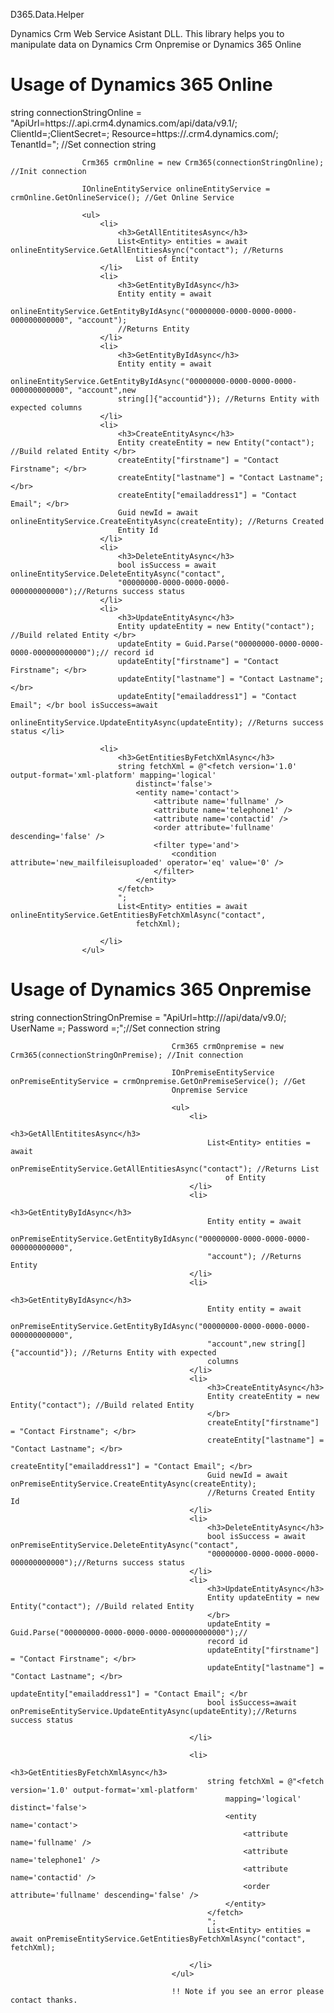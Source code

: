 D365.Data.Helper

Dynamics Crm Web Service Asistant DLL. This library helps you to manipulate data on Dynamics Crm Onpremise or Dynamics
365 Online

<h1>Usage of Dynamics 365 Online</h1>
string connectionStringOnline = "ApiUrl=https://<Organization-Name>.api.crm4.dynamics.com/api/data/v9.1/; ClientId=<Client-Id>;ClientSecret=<Client-Secret>; Resource=https://<Organization-Name>.crm4.dynamics.com/; TenantId=<Tenant-Id>"; //Set connection string

                    Crm365 crmOnline = new Crm365(connectionStringOnline); //Init connection

                    IOnlineEntityService onlineEntityService = crmOnline.GetOnlineService(); //Get Online Service

                    <ul>
                        <li>
                            <h3>GetAllEntititesAsync</h3>
                            List<Entity> entities = await onlineEntityService.GetAllEntitiesAsync("contact"); //Returns
                                List of Entity
                        </li>
                        <li>
                            <h3>GetEntityByIdAsync</h3>
                            Entity entity = await
                            onlineEntityService.GetEntityByIdAsync("00000000-0000-0000-0000-000000000000", "account");
                            //Returns Entity
                        </li>
                        <li>
                            <h3>GetEntityByIdAsync</h3>
                            Entity entity = await
                            onlineEntityService.GetEntityByIdAsync("00000000-0000-0000-0000-000000000000", "account",new
                            string[]{"accountid"}); //Returns Entity with expected columns
                        </li>
                        <li>
                            <h3>CreateEntityAsync</h3>
                            Entity createEntity = new Entity("contact"); //Build related Entity </br>
                            createEntity["firstname"] = "Contact Firstname"; </br>
                            createEntity["lastname"] = "Contact Lastname"; </br>
                            createEntity["emailaddress1"] = "Contact Email"; </br>
                            Guid newId = await onlineEntityService.CreateEntityAsync(createEntity); //Returns Created
                            Entity Id
                        </li>
                        <li>
                            <h3>DeleteEntityAsync</h3>
                            bool isSuccess = await onlineEntityService.DeleteEntityAsync("contact",
                            "00000000-0000-0000-0000-000000000000");//Returns success status
                        </li>
                        <li>
                            <h3>UpdateEntityAsync</h3>
                            Entity updateEntity = new Entity("contact"); //Build related Entity </br>
                            updateEntity = Guid.Parse("00000000-0000-0000-0000-000000000000");// record id
                            updateEntity["firstname"] = "Contact Firstname"; </br>
                            updateEntity["lastname"] = "Contact Lastname"; </br>
                            updateEntity["emailaddress1"] = "Contact Email"; </br bool isSuccess=await
                                onlineEntityService.UpdateEntityAsync(updateEntity); //Returns success status </li>

                        <li>
                            <h3>GetEntitiesByFetchXmlAsync</h3>
                            string fetchXml = @"<fetch version='1.0' output-format='xml-platform' mapping='logical'
                                distinct='false'>
                                <entity name='contact'>
                                    <attribute name='fullname' />
                                    <attribute name='telephone1' />
                                    <attribute name='contactid' />
                                    <order attribute='fullname' descending='false' />
                                    <filter type='and'>
                                        <condition attribute='new_mailfileisuploaded' operator='eq' value='0' />
                                    </filter>
                                </entity>
                            </fetch>
                            ";
                            List<Entity> entities = await onlineEntityService.GetEntitiesByFetchXmlAsync("contact",
                                fetchXml);

                        </li>
                    </ul>
                    
<h1>Usage of Dynamics 365 Onpremise</h1>
string connectionStringOnPremise = "ApiUrl=http://<Crm-Server-Ip>/api/data/v9.0/;  UserName =<Crm-Username>; Password =<Crm-Password>;";//Set connection string
                                       

                                        Crm365 crmOnpremise = new Crm365(connectionStringOnPremise); //Init connection

                                        IOnPremiseEntityService onPremiseEntityService = crmOnpremise.GetOnPremiseService(); //Get
                                        Onpremise Service

                                        <ul>
                                            <li>
                                                <h3>GetAllEntititesAsync</h3>
                                                List<Entity> entities = await
                                                    onPremiseEntityService.GetAllEntitiesAsync("contact"); //Returns List
                                                    of Entity
                                            </li>
                                            <li>
                                                <h3>GetEntityByIdAsync</h3>
                                                Entity entity = await
                                                onPremiseEntityService.GetEntityByIdAsync("00000000-0000-0000-0000-000000000000",
                                                "account"); //Returns Entity
                                            </li>
                                            <li>
                                                <h3>GetEntityByIdAsync</h3>
                                                Entity entity = await
                                                onPremiseEntityService.GetEntityByIdAsync("00000000-0000-0000-0000-000000000000",
                                                "account",new string[]{"accountid"}); //Returns Entity with expected
                                                columns
                                            </li>
                                            <li>
                                                <h3>CreateEntityAsync</h3>
                                                Entity createEntity = new Entity("contact"); //Build related Entity
                                                </br>
                                                createEntity["firstname"] = "Contact Firstname"; </br>
                                                createEntity["lastname"] = "Contact Lastname"; </br>
                                                createEntity["emailaddress1"] = "Contact Email"; </br>
                                                Guid newId = await onPremiseEntityService.CreateEntityAsync(createEntity);
                                                //Returns Created Entity Id
                                            </li>
                                            <li>
                                                <h3>DeleteEntityAsync</h3>
                                                bool isSuccess = await onPremiseEntityService.DeleteEntityAsync("contact",
                                                "00000000-0000-0000-0000-000000000000");//Returns success status
                                            </li>
                                            <li>
                                                <h3>UpdateEntityAsync</h3>
                                                Entity updateEntity = new Entity("contact"); //Build related Entity
                                                </br>
                                                updateEntity = Guid.Parse("00000000-0000-0000-0000-000000000000");//
                                                record id
                                                updateEntity["firstname"] = "Contact Firstname"; </br>
                                                updateEntity["lastname"] = "Contact Lastname"; </br>
                                                updateEntity["emailaddress1"] = "Contact Email"; </br 
                                                bool isSuccess=await onPremiseEntityService.UpdateEntityAsync(updateEntity);//Returns success status 
        
                                            </li>
                                           
                                            <li>
                                                <h3>GetEntitiesByFetchXmlAsync</h3>
                                                string fetchXml = @"<fetch version='1.0' output-format='xml-platform'
                                                    mapping='logical' distinct='false'>
                                                    <entity name='contact'>
                                                        <attribute name='fullname' />
                                                        <attribute name='telephone1' />
                                                        <attribute name='contactid' />
                                                        <order attribute='fullname' descending='false' />
                                                    </entity>
                                                </fetch>
                                                ";
                                                List<Entity> entities = await onPremiseEntityService.GetEntitiesByFetchXmlAsync("contact", fetchXml);

                                            </li>
                                        </ul>

                                        !! Note if you see an error please contact thanks.
